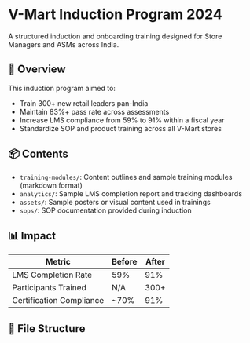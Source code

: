 # V-Mart Induction Program 2024

A structured induction and onboarding training designed for Store Managers and ASMs across India.

## 🧭 Overview

This induction program aimed to:
- Train 300+ new retail leaders pan-India
- Maintain 83%+ pass rate across assessments
- Increase LMS compliance from 59% to 91% within a fiscal year
- Standardize SOP and product training across all V-Mart stores

## 📦 Contents

- `training-modules/`: Content outlines and sample training modules (markdown format)
- `analytics/`: Sample LMS completion report and tracking dashboards
- `assets/`: Sample posters or visual content used in trainings
- `sops/`: SOP documentation provided during induction

## 📊 Impact

| Metric | Before | After |
|--------|--------|-------|
| LMS Completion Rate | 59% | 91% |
| Participants Trained | N/A | 300+ |
| Certification Compliance | ~70% | 91% |

## 📁 File Structure
